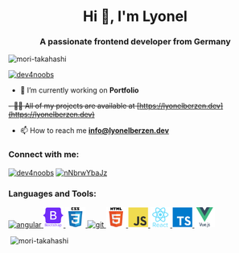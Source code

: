 <h1 align="center">Hi 👋, I'm Lyonel</h1>
<h3 align="center">A passionate frontend developer from Germany</h3>

<p align="left"> <img src="https://komarev.com/ghpvc/?username=mori-takahashi&label=Profile%20views&color=0e75b6&style=flat" alt="mori-takahashi" /> </p>

<p align="left"> <a href="https://twitter.com/dev4noobs" target="blank"><img src="https://img.shields.io/twitter/follow/dev4noobs?logo=twitter&style=for-the-badge" alt="dev4noobs" /></a> </p>

- 🔭 I’m currently working on **Portfolio**

~~- 👨‍💻 All of my projects are available at [https://lyonelberzen.dev](https://lyonelberzen.dev)~~

- 📫 How to reach me **info@lyonelberzen.dev**

<h3 align="left">Connect with me:</h3>
<p align="left">
<a href="https://twitter.com/dev4noobs" target="blank"><img align="center" src="https://raw.githubusercontent.com/rahuldkjain/github-profile-readme-generator/master/src/images/icons/Social/twitter.svg" alt="dev4noobs" height="30" width="40" /></a>
<a href="https://discord.gg/nNbrwYbaJz" target="blank"><img align="center" src="https://raw.githubusercontent.com/rahuldkjain/github-profile-readme-generator/master/src/images/icons/Social/discord.svg" alt="nNbrwYbaJz" height="30" width="40" /></a>
</p>

<h3 align="left">Languages and Tools:</h3>
<p align="left"> <a href="https://angular.io" target="_blank" rel="noreferrer"> <img src="https://angular.io/assets/images/logos/angular/angular.svg" alt="angular" width="40" height="40"/> </a> <a href="https://getbootstrap.com" target="_blank" rel="noreferrer"> <img src="https://raw.githubusercontent.com/devicons/devicon/master/icons/bootstrap/bootstrap-plain-wordmark.svg" alt="bootstrap" width="40" height="40"/> </a> <a href="https://www.w3schools.com/css/" target="_blank" rel="noreferrer"> <img src="https://raw.githubusercontent.com/devicons/devicon/master/icons/css3/css3-original-wordmark.svg" alt="css3" width="40" height="40"/> </a> <a href="https://git-scm.com/" target="_blank" rel="noreferrer"> <img src="https://www.vectorlogo.zone/logos/git-scm/git-scm-icon.svg" alt="git" width="40" height="40"/> </a> <a href="https://www.w3.org/html/" target="_blank" rel="noreferrer"> <img src="https://raw.githubusercontent.com/devicons/devicon/master/icons/html5/html5-original-wordmark.svg" alt="html5" width="40" height="40"/> </a> <a href="https://developer.mozilla.org/en-US/docs/Web/JavaScript" target="_blank" rel="noreferrer"> <img src="https://raw.githubusercontent.com/devicons/devicon/master/icons/javascript/javascript-original.svg" alt="javascript" width="40" height="40"/> </a> <a href="https://reactjs.org/" target="_blank" rel="noreferrer"> <img src="https://raw.githubusercontent.com/devicons/devicon/master/icons/react/react-original-wordmark.svg" alt="react" width="40" height="40"/> </a> <a href="https://www.typescriptlang.org/" target="_blank" rel="noreferrer"> <img src="https://raw.githubusercontent.com/devicons/devicon/master/icons/typescript/typescript-original.svg" alt="typescript" width="40" height="40"/> </a> <a href="https://vuejs.org/" target="_blank" rel="noreferrer"> <img src="https://raw.githubusercontent.com/devicons/devicon/master/icons/vuejs/vuejs-original-wordmark.svg" alt="vuejs" width="40" height="40"/> </a> </p>

<p>&nbsp;<img align="center" src="https://github-readme-stats.vercel.app/api?username=mori-takahashi&show_icons=true&theme=dark&locale=de" alt="mori-takahashi" /></p>
